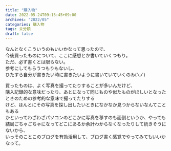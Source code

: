 ```yaml
---
title: "購入物"
date: 2022-05-24T09:15:45+09:00
archives: "2022/05"
categories: 購入物
tags: 未分類
draft: false
---
```


なんとなくこういうのもいいかなって思ったので、  
今後買ったものについて、ここに感想とか書いていくつもり。  
ただ、必ず書くとは限らない。  
参考にしてもらうつもりもないし、  
ひたすら自分が書きたい時に書きたいように書いていていくのみ(˘ω˘)  
  
  
買ったものは、よく写真を撮ってたりすることが多いんだけど、  
購入記録的な意味だったり、あとになって同じものや似たものがほしいとなったときのための参考的な意味で撮ってたりする  
けど、ほんとにその写真を探し出したいときになかなか見つからないなんてこともある  
かといってわざわざパソコンのどこかに写真を移すのも面倒というか、やっても結局ごちゃごちゃになってどこにあるか余計わからなくなったりして続きそうにないから、  
いっそのことこのブログを有効活用して、ブログ書く感覚でやってみてもいいかなって。  
<!--more-->